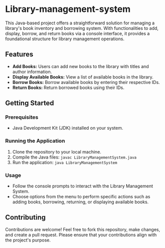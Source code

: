 # Library-management-system
This Java-based project offers a straightforward solution for managing a library's book inventory and borrowing system. With functionalities to add, display, borrow, and return books via a console interface, it provides a foundational structure for library management operations.

## Features

- **Add Books:** Users can add new books to the library with titles and author information.
- **Display Available Books:** View a list of available books in the library.
- **Borrow Books:** Borrow available books by entering their respective IDs.
- **Return Books:** Return borrowed books using their IDs.

## Getting Started

### Prerequisites

- Java Development Kit (JDK) installed on your system.

### Running the Application

1. Clone the repository to your local machine.
2. Compile the Java files: `javac LibraryManagementSystem.java`
3. Run the application: `java LibraryManagementSystem`

### Usage

- Follow the console prompts to interact with the Library Management System.
- Choose options from the menu to perform specific actions such as adding books, borrowing, returning, or displaying available books.

## Contributing

Contributions are welcome! Feel free to fork this repository, make changes, and create a pull request. Please ensure that your contributions align with the project's purpose.


